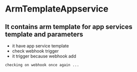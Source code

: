 # ArmTemplateAppservice

## It contains arm template for app services template and parameters

   - it have app service template 
   - check webhook trigger 
   - it trigger because webhook add
   
```
checking on webhook once again ...
```
